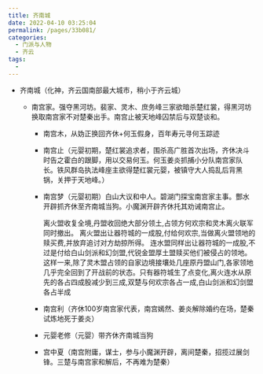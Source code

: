 ```yaml
---
title: 齐南城
date: 2022-04-10 03:25:04
permalink: /pages/33b081/
categories:
  - 门派与人物
  - 齐云
tags:
  - 
---
```

- 齐南城（化神，齐云国南部最大城市，稍小于齐云城）

  - 南宫家。强夺黑河坊。裴家、灵木、庶务峰三家欲暗杀楚红裳，得黑河坊换取南宫家不对楚秦出手。南宫止被天地峰囚禁后与双楚谈和。

    - 南宫木，从妫正换回齐休+何玉假身，百年寿元寻何玉踪迹
  
    - 南宫止（元婴初期，楚红裳追求者，围杀高广胜首次出场，齐休决斗时告之霍白的跟脚，用以交易何玉。何玉姜炎抓捕小分队南宫家队长。铁风群岛执法峰座主欲得楚红裳元婴，被镇守大人捣乱后背黑锅，关押于天地峰。）
  
    - 南宫梦（元婴初期）白山大议和中人。碧湖门探宝南宫家主事。酆水开辟抓齐休至齐南城当狗。小魔渊开辟齐休托其劝诫南宫止。
  
      离火盟收复全境,丹盟收回绝大部分领土,占领方何欢宗和灵木离火联军同时撤出。
          离火盟出让器符城的一成股,付给何欢宗,当做离火盟领地的赎买费,并放弃追讨对方劫掠所得。
          连水盟同样出让器符城的一成股,不过是付给白山剑派和幻剑盟,代锐金盟厚土盟赎买他们被侵占的领地。
          这样一来,除了灵木盟占领的自家边境接壤处几座原丹盟山门,各家领地几乎完全回到了开战前的状态。只有器符城生了点变化,离火连水从原先的各占四成股减少到三成,双楚与何欢宗各占一成,白山剑派和幻剑盟各占半成
  
    - 南宫利（齐休100岁南宫家代表，南宫嫣然、姜炎解除婚约在场，楚秦试炼地死于姜炎）
  
    - 元婴老修（元婴）带齐休齐南城当狗
  
    - 宫中夏（南宫附庸，谋士，参与小魔渊开辟，离间楚秦，招揽过展剑锋。三楚与南宫家和解后，不再难为楚秦）
